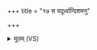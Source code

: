 +++
title = "१७ स यदूर्ध्वान्दिशमनु"

+++
<details><summary>मूलम् (VS)</summary>

स यदू॒र्ध्वांदिश॒मनु॒ व्यच॑ल॒द्बृह॒स्पति॑र्भू॒त्वानु॒व्य᳡चलद्वषट्का॒रम॑न्ना॒दं कृ॒त्वा॥
</details>